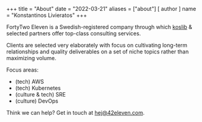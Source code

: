 +++
title = "About"
date = "2022-03-21"
aliases = ["about"]
[ author ]
  name = "Konstantinos Livieratos"
+++

FortyTwo Eleven is a Swedish-registered company through which [koslib](https://www.koslib.com) & selected partners offer top-class consulting services.

Clients are selected very elaborately with focus on cultivating long-term relationships and quality deliverables on a set of niche topics rather than maximizing volume.

Focus areas:
* (tech) AWS
* (tech) Kubernetes
* (culture & tech) SRE
* (culture) DevOps

Think we can help? Get in touch at [hej@42eleven.com](mailto:hej@42eleven.com).